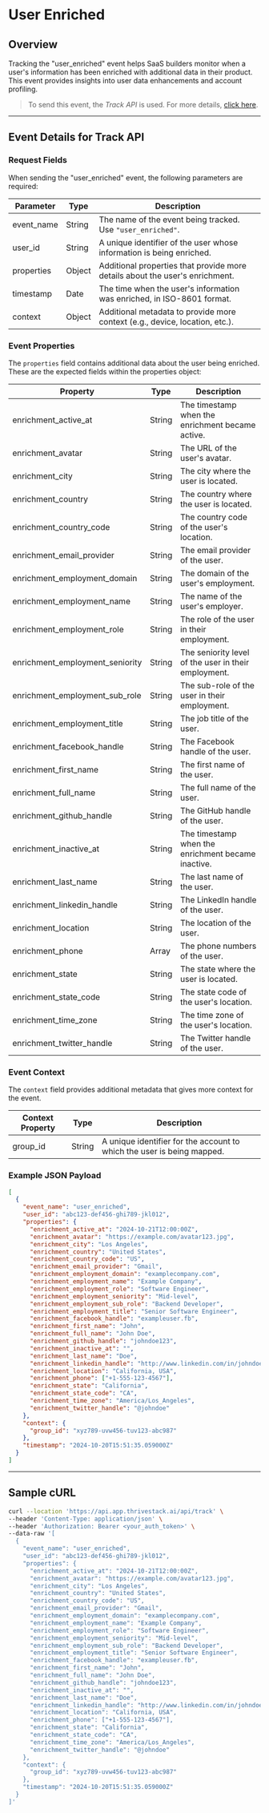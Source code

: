 # User Enriched

## Overview

Tracking the "user_enriched" event helps SaaS builders monitor when a user's information has been enriched with additional data in their product. This event provides insights into user data enhancements and account profiling.


> To send this event, the _Track API_ is used. For more details, [click here](/getting-started/analyze/instrumentation/events/event-tracking).

<hr/>

## Event Details for Track API

### Request Fields

When sending the "user_enriched" event, the following parameters are required:

| Parameter   | Type   | Description                                                                                     |
|-------------|--------|-------------------------------------------------------------------------------------------------|
| event_name  | String | The name of the event being tracked. Use `"user_enriched"`.                                   |
| user_id     | String | A unique identifier of the user whose information is being enriched.                           |
| properties   | Object | Additional properties that provide more details about the user's enrichment.                   |
| timestamp   | Date   | The time when the user's information was enriched, in ISO-8601 format.                        |
| context     | Object | Additional metadata to provide more context (e.g., device, location, etc.).                    |

### Event Properties

The `properties` field contains additional data about the user being enriched. These are the expected fields within the properties object:

| Property                          | Type   | Description                                          |
| --------------------------------- | ------ | ---------------------------------------------------- |
| enrichment_active_at              | String | The timestamp when the enrichment became active.     |
| enrichment_avatar                 | String | The URL of the user's avatar.                        |
| enrichment_city                   | String | The city where the user is located.                  |
| enrichment_country                | String | The country where the user is located.               |
| enrichment_country_code           | String | The country code of the user's location.             |
| enrichment_email_provider         | String | The email provider of the user.                      |
| enrichment_employment_domain      | String | The domain of the user's employment.                 |
| enrichment_employment_name        | String | The name of the user's employer.                     |
| enrichment_employment_role        | String | The role of the user in their employment.            |
| enrichment_employment_seniority   | String | The seniority level of the user in their employment. |
| enrichment_employment_sub_role    | String | The sub-role of the user in their employment.        |
| enrichment_employment_title       | String | The job title of the user.                           |
| enrichment_facebook_handle        | String | The Facebook handle of the user.                     |
| enrichment_first_name             | String | The first name of the user.                          |
| enrichment_full_name              | String | The full name of the user.                           |
| enrichment_github_handle          | String | The GitHub handle of the user.                       |
| enrichment_inactive_at            | String | The timestamp when the enrichment became inactive.   |
| enrichment_last_name              | String | The last name of the user.                           |
| enrichment_linkedin_handle        | String | The LinkedIn handle of the user.                     |
| enrichment_location               | String | The location of the user.                            |
| enrichment_phone                  | Array  | The phone numbers of the user.                       |
| enrichment_state                  | String | The state where the user is located.                 |
| enrichment_state_code             | String | The state code of the user's location.               |
| enrichment_time_zone              | String | The time zone of the user's location.                |
| enrichment_twitter_handle         | String | The Twitter handle of the user.                      |
 

### Event Context

The `context` field provides additional metadata that gives more context for the event.

| Context Property   | Type   | Description                                                               |
|--------------------|--------|---------------------------------------------------------------------------|
| group_id           | String | A unique identifier for the account to which the user is being mapped.     |


### Example JSON Payload
```json
[
  {
    "event_name": "user_enriched",
    "user_id": "abc123-def456-ghi789-jkl012",
    "properties": {
      "enrichment_active_at": "2024-10-21T12:00:00Z",
      "enrichment_avatar": "https://example.com/avatar123.jpg",
      "enrichment_city": "Los Angeles",
      "enrichment_country": "United States",
      "enrichment_country_code": "US",
      "enrichment_email_provider": "Gmail",
      "enrichment_employment_domain": "examplecompany.com",
      "enrichment_employment_name": "Example Company",
      "enrichment_employment_role": "Software Engineer",
      "enrichment_employment_seniority": "Mid-level",
      "enrichment_employment_sub_role": "Backend Developer",
      "enrichment_employment_title": "Senior Software Engineer",
      "enrichment_facebook_handle": "exampleuser.fb",
      "enrichment_first_name": "John",
      "enrichment_full_name": "John Doe",
      "enrichment_github_handle": "johndoe123",
      "enrichment_inactive_at": "",
      "enrichment_last_name": "Doe",
      "enrichment_linkedin_handle": "http://www.linkedin.com/in/johndoe",
      "enrichment_location": "California, USA",
      "enrichment_phone": ["+1-555-123-4567"],
      "enrichment_state": "California",
      "enrichment_state_code": "CA",
      "enrichment_time_zone": "America/Los_Angeles",
      "enrichment_twitter_handle": "@johndoe"
    },
    "context": {
      "group_id": "xyz789-uvw456-tuv123-abc987"
    },
    "timestamp": "2024-10-20T15:51:35.059000Z"
  }
]
```

<hr/>

##  Sample cURL

```bash
curl --location 'https://api.app.thrivestack.ai/api/track' \
--header 'Content-Type: application/json' \
--header 'Authorization: Bearer <your_auth_token>' \
--data-raw '[
  {
    "event_name": "user_enriched",
    "user_id": "abc123-def456-ghi789-jkl012",
    "properties": {
      "enrichment_active_at": "2024-10-21T12:00:00Z",
      "enrichment_avatar": "https://example.com/avatar123.jpg",
      "enrichment_city": "Los Angeles",
      "enrichment_country": "United States",
      "enrichment_country_code": "US",
      "enrichment_email_provider": "Gmail",
      "enrichment_employment_domain": "examplecompany.com",
      "enrichment_employment_name": "Example Company",
      "enrichment_employment_role": "Software Engineer",
      "enrichment_employment_seniority": "Mid-level",
      "enrichment_employment_sub_role": "Backend Developer",
      "enrichment_employment_title": "Senior Software Engineer",
      "enrichment_facebook_handle": "exampleuser.fb",
      "enrichment_first_name": "John",
      "enrichment_full_name": "John Doe",
      "enrichment_github_handle": "johndoe123",
      "enrichment_inactive_at": "",
      "enrichment_last_name": "Doe",
      "enrichment_linkedin_handle": "http://www.linkedin.com/in/johndoe",
      "enrichment_location": "California, USA",
      "enrichment_phone": ["+1-555-123-4567"],
      "enrichment_state": "California",
      "enrichment_state_code": "CA",
      "enrichment_time_zone": "America/Los_Angeles",
      "enrichment_twitter_handle": "@johndoe"
    },
    "context": {
      "group_id": "xyz789-uvw456-tuv123-abc987"
    },
    "timestamp": "2024-10-20T15:51:35.059000Z"
  }
]'
```
